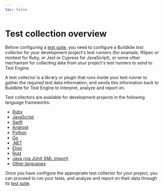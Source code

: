 ```yaml
---
toc: false
---
```


# Test collection overview

Before configuring a [test suite](/docs/test-engine/test-suites), you need to configure a Buildkite _test collector_ for your development project's test runners (for example, RSpec or minitest for Ruby, or Jest or Cypress for JavaScript), or some other mechanism for collecting data from your project's test runners to send to Test Engine.

A test collector is a library or plugin that runs inside your test runner to gather the required test data information, and sends this information back to Buildkite for Test Engine to interpret, analyze and report on.

Test collectors are available for development projects in the following language frameworks:

- [Ruby](/docs/test-engine/ruby-collectors)
- [JavaScript](/docs/test-engine/javascript-collectors)
- [Swift](/docs/test-engine/swift-collectors)
- [Android](/docs/test-engine/android-collectors)
- [Python](/docs/test-engine/python-collectors)
- [Go](/docs/test-engine/golang-collectors)
- [.NET](/docs/test-engine/dotnet-collectors)
- [Elixir](/docs/test-engine/elixir-collectors)
- [Rust](/docs/test-engine/rust-collectors)
- [Java (via JUnit XML import)](/docs/test-engine/importing-junit-xml)
- [Other languages](/docs/test-engine/other-collectors)

Once you have configure the appropriate test collector for your project, you can proceed to run your tests, and analyze and report on their data through its [test suite](/docs/test-engine/test-suites).
